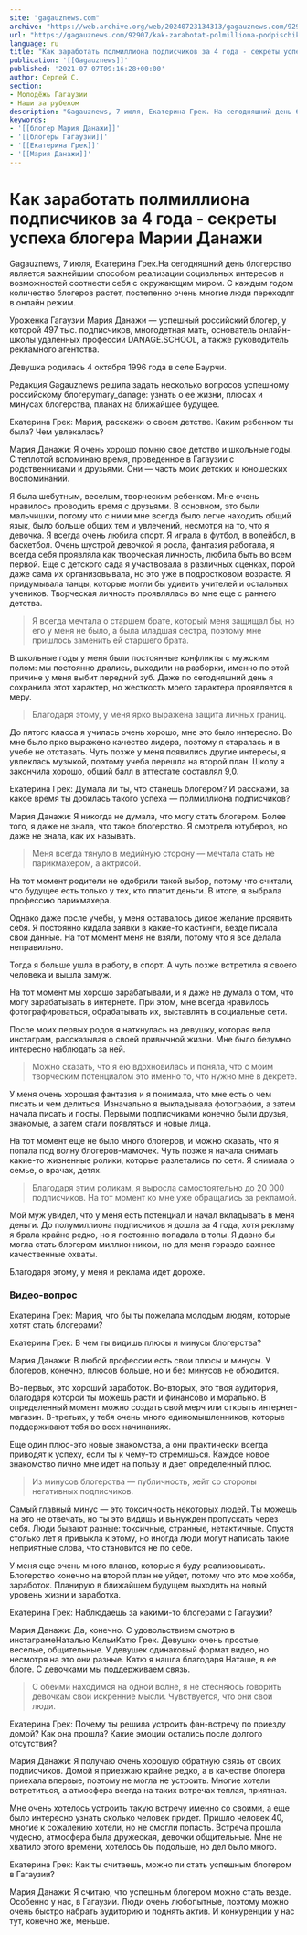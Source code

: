 ```yaml
---
site: "gagauznews.com"
archive: "https://web.archive.org/web/20240723134313/gagauznews.com/92907/kak-zarabotat-polmilliona-podpischikov-za-4-goda-sekrety-uspeha-blogera-marii-danazhi.html"
url: "https://gagauznews.com/92907/kak-zarabotat-polmilliona-podpischikov-za-4-goda-sekrety-uspeha-blogera-marii-danazhi.html"
language: ru
title: "Как заработать полмиллиона подписчиков за 4 года - секреты успеха блогера Марии Данажи"
publication: '[[Gagauznews]]'
published: '2021-07-07T09:16:28+00:00'
author: Сергей С.
section:
- Молодёжь Гагаузии
- Наши за рубежом
description: "Gagauznews, 7 июля, Екатерина Грек. На сегодняшний день блогерство является важнейшим способом реализации социальных интересов и возможностей соотнести себя с окружающим миром. С каждым годом количество блогеров растет, постепенно очень многие люди переходят в онлайн режим. Уроженка Гагаузии Мария Данажи — успешный российский блогер, у которой 497 тыс. подписчиков, многодетная мать, основатель онлайн-школы удаленных профессий DANAGE.SCHOOL, а также руководитель рекламного агентства. Девушка родилась 4 октября 1996 года в селе Баурчи. Редакция Gagauznews решила задать несколько вопросов успешному российскому блогеру mary_danage: узнать о ее жизни, плюсах и минусах блогерства, планах на ближайшее будущее. Екатерина Грек: Мария, расскажи о своем детстве. Каким […]"
keywords:
- '[[блогер Мария Данажи]]'
- '[[блогеры Гагаузии]]'
- '[[Екатерина Грек]]'
- '[[Мария Данажи]]'
---
```


# Как заработать полмиллиона подписчиков за 4 года - секреты успеха блогера Марии Данажи

Gagauznews, 7 июля, Екатерина Грек.На сегодняшний день блогерство является важнейшим способом реализации социальных интересов и возможностей соотнести себя с окружающим миром. С каждым годом количество блогеров растет, постепенно очень многие люди переходят в онлайн режим.

Уроженка Гагаузии Мария Данажи — успешный российский блогер, у которой 497 тыс. подписчиков, многодетная мать, основатель онлайн-школы удаленных профессий DANAGE.SCHOOL, а также руководитель рекламного агентства.

Девушка родилась 4 октября 1996 года в селе Баурчи.

Редакция Gagauznews решила задать несколько вопросов успешному российскому блогеруmary_danage: узнать о ее жизни, плюсах и минусах блогерства, планах на ближайшее будущее.

Екатерина Грек: Мария, расскажи о своем детстве. Каким ребенком ты была? Чем увлекалась?

Мария Данажи: Я очень хорошо помню свое детство и школьные годы. С теплотой вспоминаю время, проведенное в Гагаузии с родственниками и друзьями. Они — часть моих детских и юношеских воспоминаний.

Я была шебутным, веселым, творческим ребенком. Мне очень нравилось проводить время с друзьями. В основном, это были мальчишки, потому что с ними мне всегда было легче находить общий язык, было больше общих тем и увлечений, несмотря на то, что я девочка. Я всегда очень любила спорт. Я играла в футбол, в волейбол, в баскетбол. Очень шустрой девочкой я росла, фантазия работала, я всегда себя проявляла как творческая личность, любила быть во всем первой. Еще с детского сада я участвовала в различных сценках, порой даже сама их организовывала, но это уже в подростковом возрасте. Я придумывала танцы, которые могли бы удивить учителей и остальных учеников. Творческая личность проявлялась во мне еще с раннего детства.

> Я всегда мечтала о старшем брате, который меня защищал бы, но его у меня не было, а была младшая сестра, поэтому мне пришлось заменить ей старшего брата.

В школьные годы у меня были постоянные конфликты с мужским полом: мы постоянно дрались, выходили на разборки, именно по этой причине у меня выбит передний зуб. Даже по сегодняшний день я сохранила этот характер, но жесткость моего характера проявляется в меру.

> Благодаря этому, у меня ярко выражена защита личных границ.

До пятого класса я училась очень хорошо, мне это было интересно. Во мне было ярко выражено качество лидера, поэтому я старалась и в учебе не отставать. Чуть позже у меня появились другие интересы, я увлеклась музыкой, поэтому учеба перешла на второй план. Школу я закончила хорошо, общий балл в аттестате составлял 9,0.

Екатерина Грек: Думала ли ты, что станешь блогером? И расскажи, за какое время ты добилась такого успеха — полмиллиона подписчиков?

Мария Данажи: Я никогда не думала, что могу стать блогером. Более того, я даже не знала, что такое блогерство. Я смотрела ютуберов, но даже не знала, как их называть.

> Меня всегда тянуло в медийную сторону — мечтала стать не парикмахером, а актрисой.

На тот момент родители не одобрили такой выбор, потому что считали, что будущее есть только у тех, кто платит деньги. В итоге, я выбрала профессию парикмахера.

Однако даже после учебы, у меня оставалось дикое желание проявить себя. Я постоянно кидала заявки в какие-то кастинги, везде писала свои данные. На тот момент меня не взяли, потому что я все делала неправильно.

Тогда я больше ушла в работу, в спорт. А чуть позже встретила я своего человека и вышла замуж.

На тот момент мы хорошо зарабатывали, и я даже не думала о том, что могу зарабатывать в интернете. При этом, мне всегда нравилось фотографироваться, обрабатывать их, выставлять в социальные сети.

После моих первых родов я наткнулась на девушку, которая вела инстаграм, рассказывая о своей привычной жизни. Мне было безумно интересно наблюдать за ней.

> Можно сказать, что я ею вдохновилась и поняла, что с моим творческим потенциалом это именно то, что нужно мне в декрете.

У меня очень хорошая фантазия и я понимала, что мне есть о чем писать и чем делиться. Изначально я выкладывала фотографии, а затем начала писать и посты. Первыми подписчиками конечно были друзья, знакомые, а затем стали появляться и новые лица.

На тот момент еще не было много блогеров, и можно сказать, что я попала под волну блогеров-мамочек. Чуть позже я начала снимать какие-то жизненные ролики, которые разлетались по сети. Я снимала о семье, о врачах, детях.

> Благодаря этим роликам, я выросла самостоятельно до 20 000 подписчиков. На тот момент ко мне уже обращались за рекламой.

Мой муж увидел, что у меня есть потенциал и начал вкладывать в меня деньги. До полумиллиона подписчиков я дошла за 4 года, хотя рекламу я брала крайне редко, но я постоянно попадала в топы. Я давно бы могла стать блогером миллионником, но для меня гораздо важнее качественные охваты.

Благодаря этому, у меня и реклама идет дороже.

### Видео-вопрос

Екатерина Грек: Мария, что бы ты пожелала молодым людям, которые хотят стать блогерами?

Екатерина Грек: В чем ты видишь плюсы и минусы блогерства?

Мария Данажи: В любой профессии есть свои плюсы и минусы. У блогеров, конечно, плюсов больше, но и без минусов не обходится.

Во-первых, это хороший заработок. Во-вторых, это твоя аудитория, благодаря которой ты можешь расти и финансово и морально. В определенный момент можно создать свой мерч или открыть интернет-магазин. В-третьих, у тебя очень много единомышленников, которые поддерживают тебя во всех начинаниях.

Еще один плюс-это новые знакомства, а они практически всегда приводят к успеху, если ты к чему-то стремишься. Каждое новое знакомство лично мне идет на пользу и дает определенный плюс.

> Из минусов блогерства — публичность, хейт со стороны негативных подписчиков.

Самый главный минус — это токсичность некоторых людей. Ты можешь на это не отвечать, но ты это видишь и вынужден пропускать через себя. Люди бывают разные: токсичные, странные, нетактичные. Спустя столько лет я привыкла к этому, но иногда люди могут написать такие неприятные слова, что становится не по себе.

У меня еще очень много планов, которые я буду реализовывать. Блогерство конечно на второй план не уйдет, потому что это мое хобби, заработок. Планирую в ближайшем будущем выходить на новый уровень жизни и заработка.

Екатерина Грек: Наблюдаешь за какими-то блогерами с Гагаузии?

Мария Данажи: Да, конечно. С удовольствием смотрю в инстаграмеНаталью КельиКатю Грек. Девушки очень простые, веселые, общительные. У девушек одинаковый формат видео, но несмотря на это они разные. Катю я нашла благодаря Наташе, в ее блоге. С девочками мы поддерживаем связь.

> С обеими находимся на одной волне, я не стесняюсь говорить девочкам свои искренние мысли. Чувствуется, что они свои люди.

Екатерина Грек: Почему ты решила устроить фан-встречу по приезду домой? Как она прошла? Какие эмоции остались после долгого отсутствия?

Мария Данажи: Я получаю очень хорошую обратную связь от своих подписчиков. Домой я приезжаю крайне редко, а в качестве блогера приехала впервые, поэтому не могла не устроить. Многие хотели встретиться, а атмосфера всегда на таких встречах теплая, приятная.

Мне очень хотелось устроить такую встречу именно со своими, а еще было интересно узнать сколько человек придет. Пришло человек 40, многие к сожалению хотели, но не смогли попасть. Встреча прошла чудесно, атмосфера была дружеская, девочки общительные. Мне не хватило этого времени, хотелось бы подольше, но дел было много.

Екатерина Грек: Как ты считаешь, можно ли стать успешным блогером в Гагаузии?

Мария Данажи: Я считаю, что успешным блогером можно стать везде. Особенно у нас, в Гагаузии. Люди очень любопытные, поэтому можно очень быстро набрать аудиторию и поднять актив. И конкуренции у нас тут, конечно же, меньше.